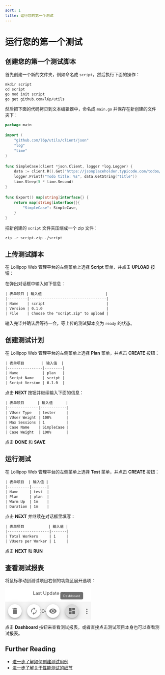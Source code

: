 ```yaml
---
sort: 1
title: 运行您的第一个测试
---
```


# 运行您的第一个测试

## 创建您的第一个测试脚本

首先创建一个新的文件夹，例如命名成 `script`，然后执行下面的操作：

```shell
mkdir script
cd script
go mod init script
go get github.com/l6p/utils
```

然后把下面的代码拷贝到文本编辑器中，命名成 `main.go` 并保存在新创建的文件夹下：

```go
package main

import (
	"github.com/l6p/utils/client/json"
	"log"
	"time"
)

func SimpleCase(client *json.Client, logger *log.Logger) {
	data := client.R().Get("https://jsonplaceholder.typicode.com/todos/1").D()
	logger.Printf("Todo title: %s", data.GetString("title"))
	time.Sleep(5 * time.Second)
}

func Export() map[string]interface{} {
	return map[string]interface{}{
		"SimpleCase": SimpleCase,
	}
}
```

把新创建的 `script` 文件夹压缩成一个 zip 文件：

```shell
zip -r script.zip ./script
```

## 上传测试脚本

在 Lollipop Web 管理平台的左侧菜单上选择 **Script** 菜单，并点击 **UPLOAD** 按钮：

在弹出对话框中输入如下信息：

```text
| 表单项目 | 输入值                             |
|---------|-----------------------------------|
| Name    | script                            |
| Version | 0.1.0                             |
| File    | Choose the "script.zip" to upload |
```

输入完毕并确认后等待一会，等上传的测试脚本变为 `ready` 的状态。

## 创建测试计划

在 Lollipop Web 管理平台的左侧菜单上选择 **Plan** 菜单，并点击 **CREATE** 按钮：

```text
| 表单项目        | 输入值  |
|----------------|--------|
| Name           | plan   |
| Script Name    | script |
| Script Version | 0.1.0  |
```

点击 **NEXT** 按钮并继续输入下面的信息：

```text
| 表单项目      | 输入值      |
|--------------|------------|
| VUser Type   | tester     |
| VUser Weight | 100%       |
| Max Sessions | 1          |
| Case Name    | SimpleCase |
| Case Weight  | 100%       |
```

点击 **DONE** 和 **SAVE**

## 运行测试

在 Lollipop Web 管理平台的左侧菜单上选择 **Test** 菜单，并点击 **CREATE** 按钮：

```text
| 表单项目  | 输入值 |
|----------|-------|
| Name     | test  |
| Plan     | plan  |
| Warm Up  | 1m    |
| Duration | 1m    |
```

点击 **NEXT** 并继续在对话框里填写：

```text
| 表单项目           | 输入值 |
|-------------------|-------|
| Total Workers     | 1     |
| VUsers per Worker | 1     |
```

点击 **NEXT** 和 **RUN**

## 查看测试报表

将鼠标移动到测试项目右侧的功能区展开选项：

<style>
    img[alt=pic00000001] { 
        display: block;
        width: 280px; 
    }
</style>
![pic00000001](/assets/images/pic00000001.png)

点击 **Dashboard** 按钮来查看测试报表。或者直接点击测试项目本身也可以查看测试报表。

## Further Reading

* [进一步了解如何创建测试用例](/ScriptGuides)
* [进一步了解关于性能测试的细节](/TestingGuides)
